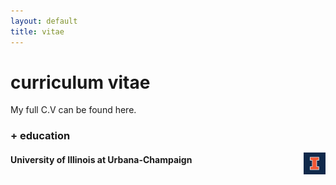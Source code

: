 ```yaml
---
layout: default
title: vitae
---
```


# curriculum vitae

My full C.V can be found here.

### + education

<img src="assets/img/blocki_75.png" align="right" style="width:35px;"/> 

#### University of Illinois at Urbana-Champaign
